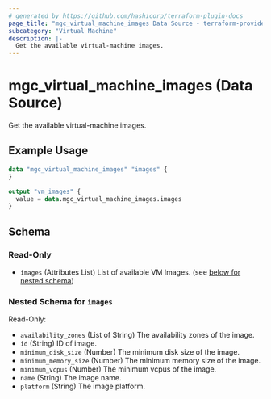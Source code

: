 ```yaml
---
# generated by https://github.com/hashicorp/terraform-plugin-docs
page_title: "mgc_virtual_machine_images Data Source - terraform-provider-mgc"
subcategory: "Virtual Machine"
description: |-
  Get the available virtual-machine images.
---
```


# mgc_virtual_machine_images (Data Source)

Get the available virtual-machine images.

## Example Usage

```terraform
data "mgc_virtual_machine_images" "images" {
}

output "vm_images" {
  value = data.mgc_virtual_machine_images.images
}
```

<!-- schema generated by tfplugindocs -->
## Schema

### Read-Only

- `images` (Attributes List) List of available VM Images. (see [below for nested schema](#nestedatt--images))

<a id="nestedatt--images"></a>
### Nested Schema for `images`

Read-Only:

- `availability_zones` (List of String) The availability zones of the image.
- `id` (String) ID of image.
- `minimum_disk_size` (Number) The minimum disk size of the image.
- `minimum_memory_size` (Number) The minimum memory size of the image.
- `minimum_vcpus` (Number) The minimum vcpus of the image.
- `name` (String) The image name.
- `platform` (String) The image platform.

